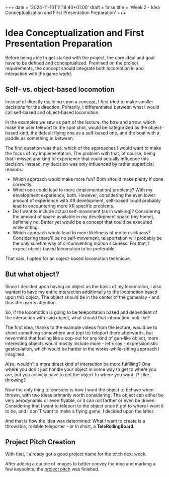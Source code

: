 +++
date = '2024-11-10T11:19:40+01:00'
draft = false
title = 'Week 2 - Idea Conceptualization and First Presentation Preparation'
+++

# Idea Conceptualization and First Presentation Preparation
Before being able to get started with the project, the core ideal and goal have to be defined and conceptualized. Premised on the project requirements, the concept should integrate both locomotion in and interaction with the game world.

## Self- vs. object-based locomotion
Instead of directly deciding upon a concept, I first tried to make smaller decisions for the direction. Primarily, I differentiated between what I would call self-based and object-based locomotion.

In the examples we saw as part of the lecture, the bow and arrow, which make the user teleport to the spot shot, would be categorized as the object-based kind, the default flying one as a self-based one, and the boat with a paddle as something in between.

The first question was thus, which of the approaches I would want to make the focus of my implementation. The problem with that, of course, being that i missed any kind of experience that could actually influence this decision. Instead, my decision was only influenced by rather superficial reasons:

- Which approach would make more fun? Both should make plenty if done correctly.
- Which one could lead to more (implementation) problems? With my development experience, both. However, considering the even lower amount of experience with XR development, self-based could probably lead to encountering more XR specific problems.
- Do I want to include actual self-movement (as in walking)? Considering the amount of space available in my development space (my home), definitely no. Better yet would be a concept that could be executed while sitting.
- Which approach would lead to more likeliness of motion sickness? Considering there'll be no self-movement, teleportation will probably be the only surefire way of circumventing motion sickness. For that, I expect object-based locomotion to be preferable.

That said, I opted for an object-based locomotion technique.

## But what object?
Since I decided upon having an object as the basis of my locomotion, I also wanted to have my entire interaction additionally to the locomotion based upon this object. The object should be in the center of the gameplay - and thus the user's attention.

So, if the locomotion is going to be teleportation based and dependent of the interaction with said object, what should that interaction look like?

The first idea, thanks to the example videos from the lecture, would be to shoot something somewhere and (opt to) teleport there afterwards, but nevermind that feeling like a cop-out for any kind of gun-like object, more interesting objects would mostly include more - let's say - expressionistic gesticulation, which would be harder in the works-while-sitting approach I imagined.

Also, wouldn't a more direct kind of interaction be more fulfilling? One where you don't just handle your object in some way to get to where you are, but you actively have to get the object to where you want it? Like... throwing?

Now the only thing to consider is how I want the object to behave when thrown, with two ideas primarily worth considering: The object can either be very aerodynamic or even flyable, or it can roll farther or even be driven. Considering that I want to teleport to the object once it got to where I want it to be, and I don'T want to make a flying game, I decided upon the latter.

And that is how the idea was determined: What I want to create is a throwable, rollable teleporter - or in short, a **TeleRollingBoard**.

## Project Pitch Creation
With that, I already got a good project name for the pitch next week.

After adding a couple of images to better convey the idea and marking a few keypoints, the [project pitch](https://docs.google.com/presentation/d/1HSSrnwskiwQ3RpPzYqDUE6AA4t3aTac4cEoAFSCfJhs/edit?usp=sharing "The project pitch google docs presentation") was finished.
